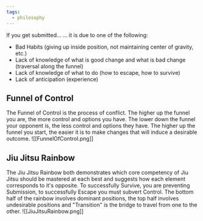 ```yaml
---
tags:
  - philosophy
---
```


If you get submitted...
… it is due to one of the following:
- Bad Habits (giving up inside position, not maintaining center of gravity, etc.)
- Lack of knowledge of what is good change and what is bad change (traversal along the funnel)
- Lack of knowledge of what to do (how to escape, how to survive)
- Lack of anticipation (experience)

## Funnel of Control
The Funnel of Control is the process of conflict.  The higher up the funnel you are, the more control and options you have.  The lower down the funnel your opponent is, the less control and options they have.
The higher up the funnel you start, the easier it is to make changes that will induce a desirable outcome.
![[FunnelOfControl.png]]
## Jiu Jitsu Rainbow
The Jiu Jitsu Rainbow both demonstrates which core competency of Jiu Jitsu should be mastered at each best and suggests how each element corresponds to it's opposite.  To successfully Survive, you are preventing Submission, to successfully Escape you must subvert Control.  The bottom half of the rainbow involves dominant positions, the top half involves undesirable positions and "Transition" is the bridge to travel from one to the other.
![[JiuJitsuRainbow.png]]